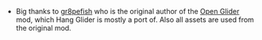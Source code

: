 + Big thanks to [gr8pefish](https://www.curseforge.com/members/gr8pefish) who is the original author of the [Open Glider](https://www.curseforge.com/minecraft/mc-mods/open-glider) mod, which Hang Glider is mostly a port of. Also all assets are used from the original mod.